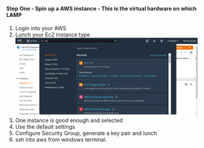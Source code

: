 ####  Step One - Spin up a AWS instance - This is the virtual hardware on which LAMP 
1. Login into your AWS 
2. Lunch your Ec2 instance type
![alt text](./images/1.png)
3. One instance is good enough and selected
4. Use the default settings
5. Configure Security Group, generate a key pair and lunch
6. ssh into aws from windows terminal.

